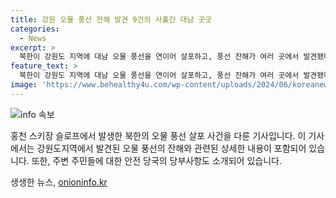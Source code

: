 ```yaml
---
title: 강원 오물 풍선 잔해 발견 9건의 사흘간 대남 곳곳
categories:
  - News
excerpt: >
  북한이 강원도 지역에 대남 오물 풍선을 연이어 살포하고, 풍선 잔해가 여러 곳에서 발견됐다. 지난 24일부터 27일까지 총 9건의 대남 오물 풍선이 발견됐으며, 홍천, 춘천, 강릉 등 지역에서 확인됐다. 이에 관계자는 주의를 당부하며, 신고를 당부했다. (요약문 작성)
feature_text: >
  북한이 강원도 지역에 대남 오물 풍선을 연이어 살포하고, 풍선 잔해가 여러 곳에서 발견됐다. 지난 24일부터 27일까지 총 9건의 대남 오물 풍선이 발견됐으며, 홍천, 춘천, 강릉 등 지역에서 확인됐다. 이에 관계자는 주의를 당부하며, 신고를 당부했다. (요약문 작성)
image: 'https://www.behealthy4u.com/wp-content/uploads/2024/06/koreanews.jpg'
---
```


<p><img src="https://www.behealthy4u.com/wp-content/uploads/2024/06/koreanews.jpg" alt="info 속보" /></p>

<p>홍천 스키장 슬로프에서 발생한 북한의 오물 풍선 살포 사건을 다룬 기사입니다. 이 기사에서는 강원도지역에서 발견된 오물 풍선의 잔해와 관련된 상세한 내용이 포함되어 있습니다. 또한, 주변 주민들에 대한 안전 당국의 당부사항도 소개되어 있습니다.</p>
생생한 뉴스, <a href="https://onioninfo.kr" rel="dofollow">onioninfo.kr</a>


